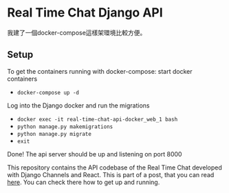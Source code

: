 # Real Time Chat Django API

我建了一個docker-compose這樣架環境比較方便。

## Setup
To get the containers running with docker-compose:
start docker containers 
- `docker-compose up -d`

Log into the Django docker and run the migrations
- `docker exec -it real-time-chat-api-docker_web_1 bash`
- `python manage.py makemigrations`
- `python manage.py migrate`
- `exit`

Done! The api server should be up and listening on port 8000





This repository contains the API codebase of the Real Time Chat developed with Django Channels and React. This is part of a post, that you can read [here](https://revs.runtime-revolution.com/a-simple-real-time-chat-with-django-channels-and-react-b73edc3a79f2). You can check there how to get up and running.
